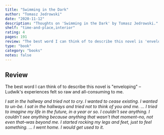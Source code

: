 ```yaml
---
title: "Swimming in the Dark"
author: "Tomasz Jedrowski"
date: "2020-11-12"
description: "Thoughts on 'Swimming in the Dark' by Tomasz Jedrowski."
shelf: "time-and-place,interior"
rating: 4
pages: 191
review: "The best word I can think of to describe this novel is 'enveloping' – Ludwik's experiences felt so raw and all-consuming to me.<br/><br/><i>I sat in the hallway and tried not to cry. I wanted to cease existing. I wanted to un-be. I sat in the hallways and tried not to think of you and me. ... I tried to imagine my life in the future, in a year or so. I couldn't see anything. I couldn't see anything because anything that wasn't that moment–no, not even that–was beyond me. I started rocking my legs and feet, just to feel something. ... I went home. I would get used to it.</i>"
type: "book"
category: "books"
notes: false
---
```


## Review

The best word I can think of to describe this novel is "enveloping" – Ludwik's experiences felt so raw and all-consuming to me.

_I sat in the hallway and tried not to cry. I wanted to cease existing. I wanted to un-be. I sat in the hallways and tried not to think of you and me. ... I tried to imagine my life in the future, in a year or so. I couldn't see anything. I couldn't see anything because anything that wasn't that moment–no, not even that–was beyond me. I started rocking my legs and feet, just to feel something. ... I went home. I would get used to it._
